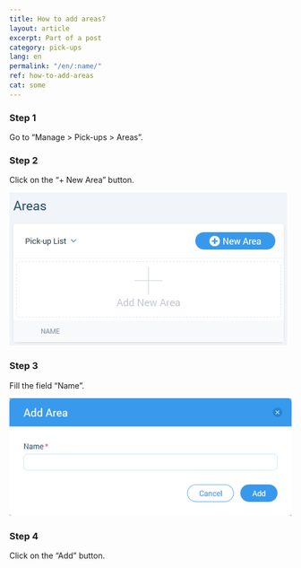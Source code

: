 ```yaml
---
title: How to add areas?
layout: article
excerpt: Part of a post
category: pick-ups
lang: en
permalink: "/en/:name/"
ref: how-to-add-areas
cat: some
---
```


### **Step 1**

Go to “Manage > Pick-ups > Areas”.

### **Step 2**

Click on the “+ New Area” button.

![How_to_add_areas1](/assets/images/how_to_add_areas1.png)

### **Step 3**

Fill the field “Name”.

![How_to_add_areas2](/assets/images/how_to_add_areas2.png)

### **Step 4** 

Click on the “Add” button.
